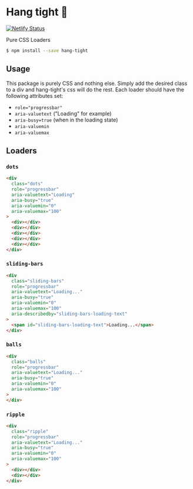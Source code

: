 # Hang tight :call_me_hand:

[![Netlify Status](https://api.netlify.com/api/v1/badges/535cfb69-fa53-4c35-819b-171a187da476/deploy-status)](https://app.netlify.com/sites/hang-tight/deploys)

Pure CSS Loaders

```sh
$ npm install --save hang-tight
```

## Usage

This package is purely CSS and nothing else. Simply add the desired class to a div and hang-tight's css will do the rest.  Each loader should have the following attributes set:

- `role="progressbar"`
- `aria-valuetext` ("Loading" for example)
- `aria-busy=true` (when in the loading state)
- `aria-valuemin`
- `aria-valuemax`

## Loaders

### `dots`

```html
<div
  class="dots"
  role="progressbar"
  aria-valuetext="Loading"
  aria-busy="true"
  aria-valuemin="0"
  aria-valuemax="100"
>
  <div></div>
  <div></div>
  <div></div>
  <div></div>
  <div></div>
</div>
```

### `sliding-bars`

```html
<div
  class="sliding-bars"
  role="progressbar"
  aria-valuetext="Loading..."
  aria-busy="true"
  aria-valuemin="0"
  aria-valuemax="100"
  aria-describedby="sliding-bars-loading-text"
>
  <span id="sliding-bars-loading-text">Loading...</span>
</div>
```

### `balls`

```html
<div
  class="balls"
  role="progressbar"
  aria-valuetext="Loading..."
  aria-busy="true"
  aria-valuemin="0"
  aria-valuemax="100"
>
</div>
```

### `ripple`

```html
<div
  class="ripple"
  role="progressbar"
  aria-valuetext="Loading..."
  aria-busy="true"
  aria-valuemin="0"
  aria-valuemax="100"
>
  <div></div>
  <div></div>
</div>
```
